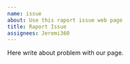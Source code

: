 ```yaml
---
name: issue
about: Use this raport issue web page
title: Raport Issue
assignees: Jeremi360
---
```


Here write about problem with our page.